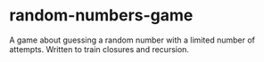 # random-numbers-game

A game about guessing a random number with a limited number of attempts. Written to train closures and recursion.
